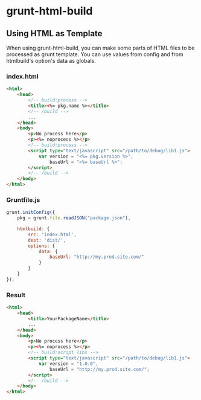 ﻿# grunt-html-build

## Using HTML as Template

When using grunt-html-build, you can make some parts of HTML files to be processed as grunt template.
You can use values from config and from htmlbuild's option's data as globals.

### index.html

```html
<html>
	<head>
		<!-- build:process -->
		<title><%= pkg.name %></title>
		<!-- /build -->
		...
	</head>
	<body>
		<p>No process here</p>
		<p><%= noprocess %></p>
		<!-- build:process -->
		<script type="text/javascript" src="/path/to/debug/lib1.js">
			var version = "<%= pkg.version %>",
				baseUrl = "<%= baseUrl %>";
		</script>
		<!-- /build -->
	</body>
</html>
```

### Gruntfile.js

```javascript
grunt.initConfig({
	pkg = grunt.file.readJSON("package.json"),

    htmlbuild: {
        src: 'index.html',
        dest: 'dist/',
        options: {
            data: {
				baseUrl: "http://my.prod.site.com/"
			}
        }
    }
});
```

### Result

```html
<html>
	<head>
		<title>YourPackageName</title>
		...
	</head>
	<body>
		<p>No process here</p>
		<p><%= noprocess %></p>
		<!-- build:script libs -->
		<script type="text/javascript" src="/path/to/debug/lib1.js">
			var version = "1.0.0",
				baseUrl = "http://my.prod.site.com/";
		</script>
		<!-- /build -->
	</body>
</html>
```

